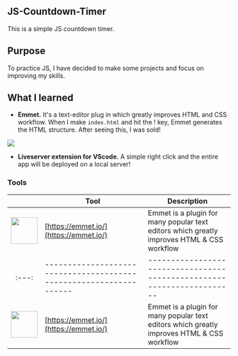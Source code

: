 ## JS-Countdown-Timer

This is a simple JS countdown timer.

## Purpose

To practice JS, I have decided to make some projects and focus on improving my skills.

## What I learned

- **Emmet.**  It's a text-editor plug in which greatly improves HTML and CSS workflow.  When I make `index.html` and hit the ! key, Emmet generates the HTML structure.  After seeing this, I was sold!

<img src = https://miro.medium.com/max/764/1*wgJno5JeA8C6HqiMUd7Uig.png>

- **Liveserver extension for VScode.**  A simple right click and the entire app will be deployed on a local server!

### Tools

|       | Tool                                                               | Description                                                                  |
| :---: | ------------------------------------------------------------------ | ---------------------------------------------------------------------- |
| <img src="https://emmet.io/-/4076541266/i/logo.svg" height="auto" width="60"> | [https://emmet.io/](https://emmet.io/) | Emmet is a plugin for many popular text editors which greatly improves HTML & CSS workflow      
| :---: | ------------------------------------------------------------------ | ---------------------------------------------------------------------- |
| <img src="https://emmet.io/-/4076541266/i/logo.svg" height="auto" width="60"> | [https://emmet.io/](https://emmet.io/) | Emmet is a plugin for many popular text editors which greatly improves HTML & CSS workflow      

